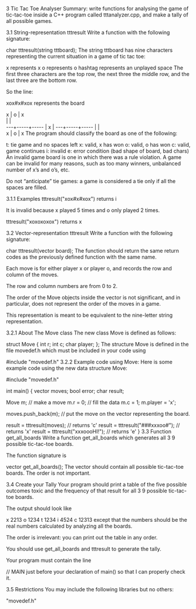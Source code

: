 3 Tic Tac Toe Analyser
Summary: write functions for analysing the game of tic-tac-toe inside a C++ program called tttanalyzer.cpp, and make a tally of all possible games.

3.1 String-representation tttresult
Write a function with the following signature:

char tttresult(string tttboard);
The string tttboard has nine characters representing the current situation in a game of tic tac toe:

x represents x
o represents o
hashtag represents an unplayed space
The first three characters are the top row, the next three the middle row, and the last three are the bottom row.

So the line:

xox#x#xox
represents the board

 x |  o  |  x  
   |     |      
---+-----+-----
   |  x  |
---+-----+----- 
   |     |  
 x |  o  |  x
The program should classify the board as one of the following:

t: tie game and no spaces left
x: valid, x has won
o: valid, o has won
c: valid, game continues
i: invalid
e: error condition (bad shape of board, bad chars)
An invalid game board is one in which there was a rule violation. A game can be invalid for many reasons, such as too many winners, unbalanced number of x’s and o’s, etc.

Do not “anticipate” tie games: a game is considered a tie only if all the spaces are filled.

3.1.1 Examples
tttresult("xox#x#xox") returns i

It is invalid because x played 5 times and o only played 2 times.

tttresult("xoxoxoxox") returns x

3.2 Vector-representation tttresult
Write a function with the following signature:

char tttresult(vector<Move> board);
The function should return the same return codes as the previously defined function with the same name.

Each move is for either player x or player o, and records the row and column of the moves.

The row and column numbers are from 0 to 2.

The order of the Move objects inside the vector is not significant, and in particular, does not represent the order of the moves in a game.

This representation is meant to be equivalent to the nine-letter string representation.

3.2.1 About The Move class
The new class Move is defined as follows:

struct Move {
    int r;
    int c;
    char player;
};
The structure Move is defined in the file movedef.h which must be included in your code using

#include "movedef.h"
3.2.2 Example code using Move:
Here is some example code using the new data structure Move:


#include "movedef.h"

int main() {
  vector<Move> moves;
  bool error;
  char result;

  Move m; // make a move 
  m.r = 0; // fill the data
  m.c = 1;
  m.player = 'x';

  moves.push_back(m); // put the move on the vector representing the board.

  result = tttresult(moves);  // returns 'c'
  result = tttresult("###xxxoo#"); // returns 'x'
  result = tttresult("xxxoooHI!"); // returns 'e'
}
3.3 Function get_all_boards
Write a function get_all_boards which generates all 
3
9
 possible tic-tac-toe boards.

The function signature is

vector<string> get_all_boards();
The vector should contain all possible tic-tac-toe boards. The order is not important.

3.4 Create your Tally
Your program should print a table of the five possible outcomes toxic and the frequency of that result for all 
3
9
 possible tic-tac-toe boards.

The output should look like

x 2213
o 1234
t 1234
i 4524
c 12313
except that the numbers should be the real numbers calculated by analyzing all the boards.

The order is irrelevant: you can print out the table in any order.

You should use get_all_boards and tttresult to generate the tally.

Your program must contain the line

// MAIN
just before your declaration of main() so that I can properly check it.

3.5 Restrictions
You may include the following libraries but no others:

<iostream>
<string>
<array>
<vector>
<map>
"movedef.h"
